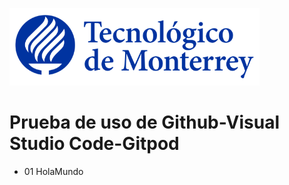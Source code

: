 ![Tec de Monterrey](images/logotecmty.png)
# Prueba de uso de Github-Visual Studio Code-Gitpod

- 01 HolaMundo